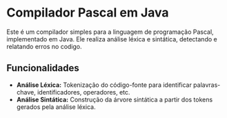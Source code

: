 # Compilador Pascal em Java

Este é um compilador simples para a linguagem de programação Pascal, implementado em Java. Ele realiza análise léxica e sintática, detectando e relatando erros no codigo.

## Funcionalidades

- **Análise Léxica:** Tokenização do código-fonte para identificar palavras-chave, identificadores, operadores, etc.
- **Análise Sintática:** Construção da árvore sintática a partir dos tokens gerados pela análise léxica.
